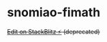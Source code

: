 # snomiao-fimath

~~[Edit on StackBlitz ⚡️](https://stackblitz.com/edit/snomiao-fimath) (deprecated)~~
